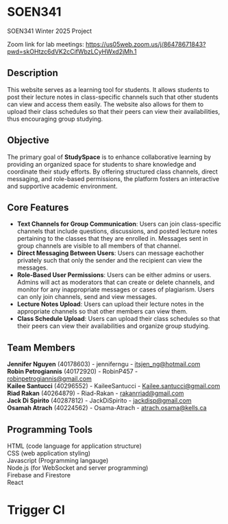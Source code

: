 # SOEN341

SOEN341 Winter 2025 Project 

Zoom link for lab meetings:
https://us05web.zoom.us/j/86478671843?pwd=skOHtzc6dVK2cCifWbzLCyHWxd2jMh.1



## Description
This website serves as a learning tool for students. It allows students to post their lecture notes in class-specific channels such that other students can view and access them easily. The website also allows for them to upload their class schedules so that their peers can view their availabilities, thus encouraging group studying. 

## Objective
The primary goal of **StudySpace** is to enhance collaborative learning by providing an organized space for students to share knowledge and coordinate their study efforts. By offering structured class channels, direct messaging, and role-based permissions, the platform fosters an interactive and supportive academic environment.


## Core Features
- **Text Channels for Group Communication**: Users can join class-specific channels that include questions, discussions, and posted lecture notes pertaining to the classes that they are enrolled in. Messages sent in group channels are visible to all members of that channel.
- **Direct Messaging Between Users**: Users can message eachother privately such that only the sender and the recipient can view the messages.
- **Role-Based User Permissions**: Users can be either admins or users. Admins will act as moderators that can create or delete channels, and monitor for any inappropriate messages or cases of plagiarism. Users can only join channels, send and view messages.
- **Lecture Notes Upload**: Users can upload their lecture notes in the appropriate channels so that other members can view them.
- **Class Schedule Upload**: Users can upload their class schedules so that their peers can view their availabilities and organize group studying.

## Team Members
**Jennifer Nguyen** (40178603) - jenniferngu - itsjen_ng@hotmail.com        
**Robin Petrogiannis** (40172920) - RobinP457 - robinpetrogiannis@gmail.com    
**Kailee Santucci** (40296552) - KaileeSantucci - Kailee.santucci@gmail.com        
**Riad Rakan** (40264879)  -    Riad-Rakan - rakanrriad@gmail.com        
**Jack Di Spirito** (40287812) - JackDiSpirito - jackdisp@gmail.com        
**Osamah Atrach** (40224562) -  Osama-Atrach - atrach.osama@kells.ca    


## Programming Tools
HTML (code language for application structure)  
CSS (web application styling)  
Javascript (Programming langauge)  
Node.js (for WebSocket and server programming)  
Firebase and Firestore        
React
# Trigger CI

